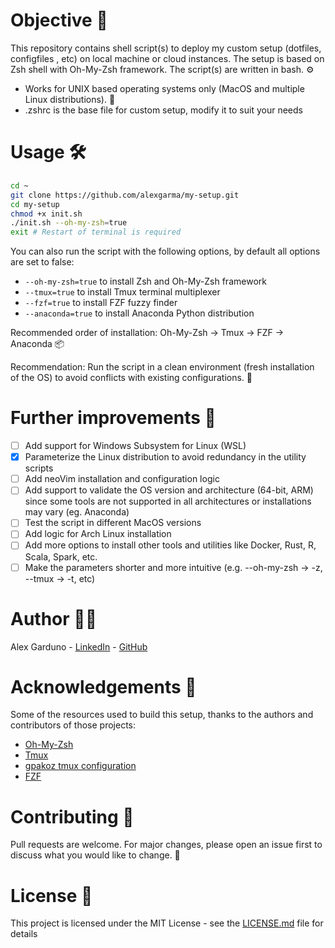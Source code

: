 # Objective 🎯

This repository contains shell script(s) to deploy my custom setup (dotfiles, configfiles , etc) on local machine or cloud instances. The setup is based on Zsh shell with Oh-My-Zsh framework. The script(s) are written in bash. ⚙️

- Works for UNIX based operating systems only (MacOS and multiple Linux distributions). 🐧
- .zshrc is the base file for custom setup, modify it to suit your needs

# Usage 🛠

```bash
cd ~
git clone https://github.com/alexgarma/my-setup.git
cd my-setup
chmod +x init.sh
./init.sh --oh-my-zsh=true
exit # Restart of terminal is required
```

You can also run the script with the following options, by default all options are set to false:

- `--oh-my-zsh=true` to install Zsh and Oh-My-Zsh framework
- `--tmux=true` to install Tmux terminal multiplexer
- `--fzf=true` to install FZF fuzzy finder
- `--anaconda=true` to install Anaconda Python distribution

Recommended order of installation: Oh-My-Zsh -> Tmux -> FZF -> Anaconda 📦

Recommendation: Run the script in a clean environment (fresh installation of the OS) to avoid conflicts with existing configurations. 🧹

# Further improvements 🚀

- [ ] Add support for Windows Subsystem for Linux (WSL)
- [X] Parameterize the Linux distribution to avoid redundancy in the utility scripts
- [ ] Add neoVim installation and configuration logic
- [ ] Add support to validate the OS version and architecture (64-bit, ARM) since some tools are not supported in all architectures or installations may vary (eg. Anaconda)
- [ ] Test the script in different MacOS versions
- [ ] Add logic for Arch Linux installation
- [ ] Add more options to install other tools and utilities like Docker, Rust, R, Scala, Spark, etc.
- [ ] Make the parameters shorter and more intuitive (e.g. --oh-my-zsh -> -z, --tmux -> -t, etc)

# Author 🧑‍💻

Alex Garduno - [LinkedIn](https://www.linkedin.com/in/alexgarduno/) - [GitHub](https://github.com/alexgarma)

# Acknowledgements 🙏

Some of the resources used to build this setup, thanks to the authors and contributors of those projects:

- [Oh-My-Zsh](https://ohmyz.sh/)
- [Tmux](https://github.com/tmux/tmux)
- [gpakoz tmux configuration](https://github.com/gpakosz/.tmux.git)
- [FZF](https://github.com/junegunn/fzf)

# Contributing 🤝

Pull requests are welcome. For major changes, please open an issue first to discuss what you would like to change. 📝

# License 📜

This project is licensed under the MIT License - see the [LICENSE.md](LICENSE.md) file for details
